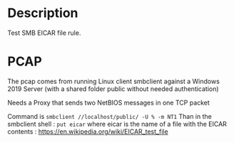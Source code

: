# Description

Test SMB EICAR file rule.

# PCAP

The pcap comes from running Linux client smbclient against a Windows 2019 Server (with a shared folder public without needed authentication)

Needs a Proxy that sends two NetBIOS messages in one TCP packet

Command is
`smbclient //localhost/public/ -U % -m NT1`
Than in the smbclient shell :
`put eicar` where eicar is the name of a file with the EICAR contents :
https://en.wikipedia.org/wiki/EICAR_test_file
